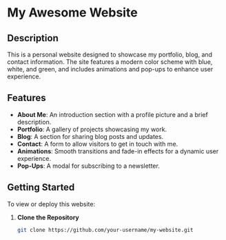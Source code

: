 # My Awesome Website

## Description

This is a personal website designed to showcase my portfolio, blog, and contact information. The site features a modern color scheme with blue, white, and green, and includes animations and pop-ups to enhance user experience.

## Features

- **About Me**: An introduction section with a profile picture and a brief description.
- **Portfolio**: A gallery of projects showcasing my work.
- **Blog**: A section for sharing blog posts and updates.
- **Contact**: A form to allow visitors to get in touch with me.
- **Animations**: Smooth transitions and fade-in effects for a dynamic user experience.
- **Pop-Ups**: A modal for subscribing to a newsletter.

## Getting Started

To view or deploy this website:

1. **Clone the Repository**
   ```bash
   git clone https://github.com/your-username/my-website.git
